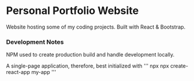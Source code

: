 # Personal Portfolio Website

Website hosting some of my coding projects. Built with React & Bootstrap.

### Development Notes

NPM used to create production build and handle development locally.

A single-page application, therefore, best initialized with
'''
npx npx create-react-app my-app
'''
